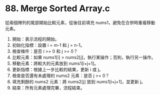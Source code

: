 # 88. Merge Sorted Array.c
從兩個陣列的尾部開始比較元素，從後往前填充 nums1，避免在合併時重複移動元素。
1. 開始：表示流程的開始。
2. 初始化指標：設置 i = m-1 和 j = n-1。
3. 檢查條件：是否 i >= 0 和 j >= 0？
4. 比較元素：如果 nums1[i] > nums2[j]，執行某操作；否則，執行另一操作。
5. 移動元素：將較大的元素放到 nums1[i+j+1]。
6. 更新指標：根據上一步比較的結果，更新 i 或 j。
7. 檢查是否還有未處理的 nums2 元素：是否 j >= 0？
8. 填充剩餘的 nums2 元素：將 nums2[j] 放到 nums1[i+j+1]，並更新 j。
9. 結束：所有元素處理完畢，流程結束。

